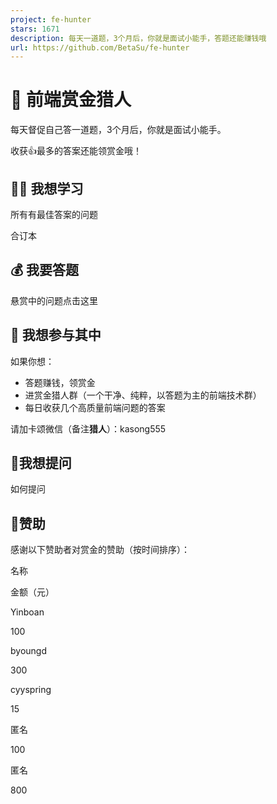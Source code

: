 ```yaml
---
project: fe-hunter
stars: 1671
description: 每天一道题，3个月后，你就是面试小能手，答题还能赚钱哦
url: https://github.com/BetaSu/fe-hunter
---
```


🥷 前端赏金猎人
=========

每天督促自己答一道题，3个月后，你就是面试小能手。

收获👍最多的答案还能领赏金哦！

👩‍🎓 我想学习
----------

所有有最佳答案的问题

合订本

💰 我要答题
-------

悬赏中的问题点击这里

🙋 我想参与其中
---------

如果你想：

-   答题赚钱，领赏金
-   进赏金猎人群（一个干净、纯粹，以答题为主的前端技术群）
-   每日收获几个高质量前端问题的答案

请加卡颂微信（备注**猎人**）：kasong555

🤔我想提问
------

如何提问

👨赞助
----

感谢以下赞助者对赏金的赞助（按时间排序）：

名称

金额（元）

Yinboan

100

byoungd

300

cyyspring

15

匿名

100

匿名

800
